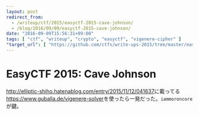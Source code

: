 ```yaml
---
layout: post
redirect_from:
  - /writeup/ctf/2015/easyctf-2015-cave-johnson/
  - /blog/2016/09/09/easyctf-2015-cave-johnson/
date: "2016-09-09T15:56:31+09:00"
tags: [ "ctf", "writeup", "crypto", "easyctf", "vigenere-cipher" ]
"target_url": [ "https://github.com/ctfs/write-ups-2015/tree/master/easyctf-2015/cryptography/cave-johnson" ]
---
```


# EasyCTF 2015: Cave Johnson

<http://elliptic-shiho.hatenablog.com/entry/2015/11/12/041637>に載ってる<https://www.guballa.de/vigenere-solver>を使ったら一発だった。`iammoroncore`が鍵。
